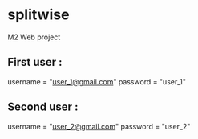# splitwise
M2 Web project

## First user :

username = "user_1@gmail.com"
password = "user_1"

## Second user :

username = "user_2@gmail.com"
password = "user_2"